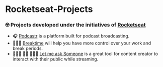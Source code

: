 # Rocketseat-Projects

### 🤓 Projects developed under the initiatives of [Rocketseat](https://rocketseat.com.br/)

- 🎧 [Podcastr](https://github.com/juliamendesc/podcastr/tree/be8939039dc446cb88b7527f412ae34a873dbf7d) is a platform built for podcast broadcasting.
- 👩🏼‍💻 [Breaktime](https://github.com/juliamendesc/breaktime/tree/2bd98f8ad50fb0c435fea99a31e63a7d439902b2) will help you have more control over your work and break periods.
- 🙋🏼‍♀️ 🙋🏼 🙋🏼‍♂️ [Let me ask Someone](https://github.com/juliamendesc/Let-me-ask-someone/tree/3e9e63e4634beb4437e3816bf7e2c7f015279170) is a great tool for content creator to interact with their public while streaming.
